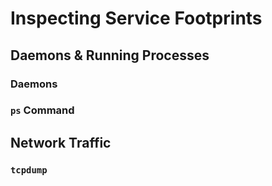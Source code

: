 
# Inspecting Service Footprints
## Daemons & Running Processes
### Daemons
### `ps` Command
## Network Traffic
### `tcpdump`
